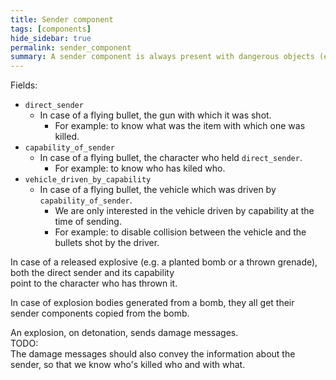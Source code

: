 ```yaml
---
title: Sender component
tags: [components]
hide_sidebar: true
permalink: sender_component
summary: A sender component is always present with dangerous objects (e.g. armed explosives, flying bullets) as it tracks which entity (e.g. a character) is "guilty" of their coming to existence.
---
```


Fields:
- ``direct_sender``
	- In case of a flying bullet, the gun with which it was shot.
		- For example: to know what was the item with which one was killed.
- ``capability_of_sender``
	- In case of a flying bullet, the character who held ``direct_sender``.
		- For example: to know who has kiled who.
- ``vehicle_driven_by_capability``
	- In case of a flying bullet, the vehicle which was driven by ``capability_of_sender``.
		- We are only interested in the vehicle driven by capability at the time of sending.
		- For example: to disable collision between the vehicle and the bullets shot by the driver.
		
In case of a released explosive (e.g. a planted bomb or a thrown grenade), both the direct sender and its capability  
point to the character who has thrown it.  

In case of explosion bodies generated from a bomb, they all get their sender components copied from the bomb.  

An explosion, on detonation, sends damage messages.  
TODO:  
The damage messages should also convey the information about the sender, so that we know who's killed who and with what.
